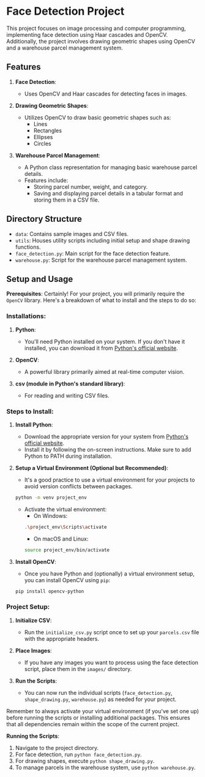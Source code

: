 # Face Detection Project

This project focuses on image processing and computer programming, implementing face detection using Haar cascades and OpenCV. Additionally, the project involves drawing geometric shapes using OpenCV and a warehouse parcel management system.

## Features

1. **Face Detection**:
   - Uses OpenCV and Haar cascades for detecting faces in images.

2. **Drawing Geometric Shapes**:
   - Utilizes OpenCV to draw basic geometric shapes such as:
     - Lines <br>
     - Rectangles <br>
     - Ellipses <br>
     - Circles

3. **Warehouse Parcel Management**:
   - A Python class representation for managing basic warehouse parcel details. <br>
   - Features include:
     - Storing parcel number, weight, and category. <br>
     - Saving and displaying parcel details in a tabular format and storing them in a CSV file. <br>

## Directory Structure

- `data`: Contains sample images and CSV files. <br>
- `utils`: Houses utility scripts including initial setup and shape drawing functions. <br>
- `face_detection.py`: Main script for the face detection feature. <br>
- `warehouse.py`: Script for the warehouse parcel management system.

## Setup and Usage

**Prerequisites**:
Certainly! For your project, you will primarily require the `OpenCV` library. Here's a breakdown of what to install and the steps to do so:

### Installations:

1. **Python**:
   - You'll need Python installed on your system. If you don't have it installed, you can download it from [Python's official website](https://www.python.org/downloads/). <br>

2. **OpenCV**:
   - A powerful library primarily aimed at real-time computer vision. <br>

3. **csv (module in Python's standard library)**:
   - For reading and writing CSV files.

### Steps to Install:

1. **Install Python**:
   - Download the appropriate version for your system from [Python's official website](https://www.python.org/downloads/). <br>
   - Install it by following the on-screen instructions. Make sure to add Python to PATH during installation.

2. **Setup a Virtual Environment (Optional but Recommended)**:
   - It's a good practice to use a virtual environment for your projects to avoid version conflicts between packages. <br>
   ```bash
   python -m venv project_env
   ```
   - Activate the virtual environment:
     - On Windows:
     ```bash
     .\project_env\Scripts\activate
     ```
     - On macOS and Linux:
     ```bash
     source project_env/bin/activate
     ```

3. **Install OpenCV**:
   - Once you have Python and (optionally) a virtual environment setup, you can install OpenCV using `pip`:
   ```bash
   pip install opencv-python
   ```

### Project Setup:

1. **Initialize CSV**:
   - Run the `initialize_csv.py` script once to set up your `parcels.csv` file with the appropriate headers. <br>

2. **Place Images**:
   - If you have any images you want to process using the face detection script, place them in the `images/` directory. <br>

3. **Run the Scripts**:
   - You can now run the individual scripts (`face_detection.py`, `shape_drawing.py`, `warehouse.py`) as needed for your project.

Remember to always activate your virtual environment (if you've set one up) before running the scripts or installing additional packages. This ensures that all dependencies remain within the scope of the current project.
  
**Running the Scripts**:
1. Navigate to the project directory.
2. For face detection, run `python face_detection.py`.
3. For drawing shapes, execute `python shape_drawing.py`.
4. To manage parcels in the warehouse system, use `python warehouse.py`.
